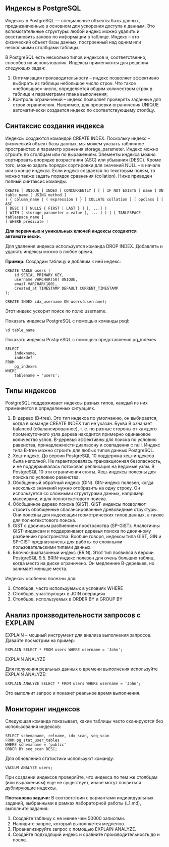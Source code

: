 ## Индексы в PostgreSQL

Индексы в PostgreSQL — специальные объекты базы данных, предназначенные в основном для ускорения доступа к данным. 
Это вспомогательные структуры: любой индекс можно удалить и восстановить заново по информации в таблице. Индекс – это физический объект базы данных, построенный над одним или несколькими столбцами таблицы. 

В PostgreSQL есть несколько типов индексов и, соответственно, способов их использования. Индексы применяются для решения следующих задач:
1. Оптимизация производительности – индекс позволяет эффективно выбирать из таблицы небольшое число строк. Что такое «небольшое» число, определяется общим количеством строк в таблице и параметрами плана выполнения;
2. Контроль ограничений – индекс позволяет проверять заданные для строк ограничения. Например, для проверки ограничения UNIQUE автоматически создается индекс по соответствующему столбцу.

## Синтаксис создания индекса
Индексы создаются командой CREATE INDEX. Поскольку индекс –
физический объект базы данных, мы можем указать табличное пространство
и параметр хранения storage_parameter. Индекс можно строить по столбцам
или по выражениям. Элементы индекса можно сортировать впорядке
возрастания (ASC) или убывания (DESC). Кроме того, можно задать порядок
сортировки для значений NULL – в начале или в конце индекса. Если индекс
создается по текстовым полям, то можно также задать порядок сравнения
(collation). Ниже приведен полный синтаксис команды.
```
CREATE [ UNIQUE ] INDEX [ CONCURRENTLY ] [ [ IF NOT EXISTS ] name ] ON table_name [ USING method ]
( { column_name | ( expression ) } [ COLLATE collation ] [ opclass ] [ ASC
| DESC ] [ NULLS { FIRST | LAST } ] [, ...] )
[ WITH ( storage_parameter = value [, ... ] ) ] [ TABLESPACE tablespace_name ]
[ WHERE predicate ]
```

__Для первичных и уникальных ключей индексы создаются автоматически.__

Для удаления индекса используется команда DROP INDEX. Добавлять и удалять индексы можно в любое время.

__Пример:__
Создадим таблицу и добавим к ней индекс:
```
CREATE TABLE users (
    id SERIAL PRIMARY KEY,
    username VARCHAR(50) UNIQUE,
    email VARCHAR(100),
    created_at TIMESTAMP DEFAULT CURRENT_TIMESTAMP
);
```

```
CREATE INDEX idx_username ON users(username);
```

Этот индекс ускорит поиск по полю username.

Показать индексы PostgreSQL с помощью команды psql:
```
\d table_name
```
Показать индексы PostgreSQL с помощью представления pg_indexes
```
SELECT
    indexname,
    indexdef
FROM
    pg_indexes
WHERE
    tablename = 'users';
```
## Типы индексов
PostgreSQL поддерживает индексы разных типов, каждый из них применяется в определенных ситуациях.
1. B-дерево (B-tree). Это тип индекса по умолчанию, он выбирается, когда в команде CREATE INDEX тип не указан. Буква B означает balanced (сбалансированное), т. е. по разные стороны от каждого промежуточного узла дерева находится примерно одинаковое количество узлов. B-деревья эффективны для поиска по условию равенства, принадлежности диапазону и совпадения с null. Индекс типа B-tree можно строить для любых типов данных PostgreSQL.
2. Хеш-индекс. До версии PostgreSQL 10 поддержка хеш-индексов была неполной. Не гарантировалась транзакционная безопасность, и не поддерживалась потоковая репликация на ведомые узлы. В PostgreSQL 10 эти ограничения сняты. Хеш-индексы полезны для поиска по условию равенства.
3. Обобщенный обратный индекс (GIN). GIN-индекс полезен, когда несколько значений нужно отобразить на одну строку. Он используется со сложными структурами данных, например массивами, и для полнотекстового поиска.
4. Обобщенное дерево поиска (GiST). GiST-индексы позволяют строить обобщенные сбалансированные древовидные структуры. Они полезны для индексации геометрических типов данных, а также для полнотекстового поиска.
5. GiST с двоичным разбиением пространства (SP-GiST). Аналогичны GIST-индексам и поддерживают деревья поиска по двоичному разбиению пространства. Вообще говоря, индексы типа GIST, GIN и SP-GIST предназначены для работы со сложными пользовательскими типами данных.
6. Блочно-диапазонный индекс (BRIN). Этот тип появился в версии PostgreSQL 9.5. BRIN-индекс полезен для очень больших таблиц, когда место на диске ограничено. Он медленнее B-деревьев, но занимает меньше места.

Индексы особенно полезны для:

1. Столбцов, часто используемых в условиях WHERE
2. Столбцов, участвующих в JOIN операциях
3. Столбцов, используемых в ORDER BY и GROUP BY

## Анализ производительности запросов с EXPLAIN

EXPLAIN – мощный инструмент для анализа выполнения запросов. Давайте посмотрим на пример:
```
EXPLAIN SELECT * FROM users WHERE username = 'John';
```
EXPLAIN ANALYZE

Для получения реальных данных о времени выполнения используйте EXPLAIN ANALYZE:

```
EXPLAIN ANALYZE SELECT * FROM users WHERE username = 'John';
```
Это выполнит запрос и покажет реальное время выполнения.

## Мониторинг индексов

Следующая команда показывает, какие таблицы часто сканируются без использования индексов:
```
SELECT schemaname, relname, idx_scan, seq_scan
FROM pg_stat_user_tables
WHERE schemaname = 'public'
ORDER BY seq_scan DESC;
```

Для обновления статистики используют команду:
```
VACUUM ANALYZE users;
```

При создании индексов проверяйте, что индекса по тем же столбцам
(или выражениям) еще не существует, иначе могут появиться дублирующие
индексы.


__Постановка задачи:__ В соответствии с вариантами индивидуальных заданий, выбранными в рамках лабораторной работы (L1.md), выполните задания:
1. Создайте таблицу с не менее чем 50000 записями.
2. Напишите запрос, который выполняется медленно.
3. Проанализируйте запрос с помощью EXPLAIN ANALYZE.
4. Создайте подходящий индекс и сравните производительность до и после.